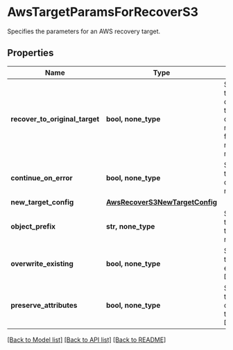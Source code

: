 # AwsTargetParamsForRecoverS3

Specifies the parameters for an AWS recovery target.

## Properties
Name | Type | Description | Notes
------------ | ------------- | ------------- | -------------
**recover_to_original_target** | **bool, none_type** | Specifies whether to recover to the original target. If true, originalTargetConfig must be specified. If false, newTargetConfig must be specified. | 
**continue_on_error** | **bool, none_type** | Specifies whether to continue restore on receiving error or not. Default is true. | [optional] 
**new_target_config** | [**AwsRecoverS3NewTargetConfig**](AwsRecoverS3NewTargetConfig.md) |  | [optional] 
**object_prefix** | **str, none_type** | Specifies the prefix to be added to all the objects being recovered. | [optional] 
**overwrite_existing** | **bool, none_type** | Specifies whether to override the existing objects. Default is false. | [optional] 
**preserve_attributes** | **bool, none_type** | Specifies whether to preserve the objects attributes at the time of restore. Default is true. | [optional] 

[[Back to Model list]](../README.md#documentation-for-models) [[Back to API list]](../README.md#documentation-for-api-endpoints) [[Back to README]](../README.md)


